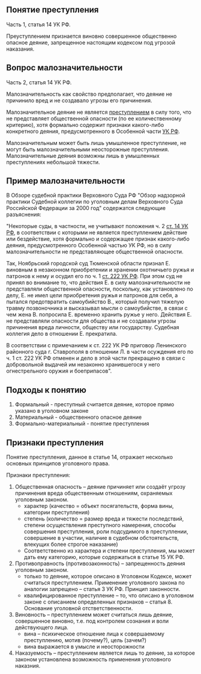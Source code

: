 ## Понятие преступления

﻿Ч﻿асть 1, статья 14 УК РФ.

﻿Преуступлением признается виновно совершенное общественно опасное деяние, запрещенное настоящим кодексом под угрозой наказания.﻿

## Вопрос малозначительности

Часть 2, статья 14 УК РФ.

Малозначительность как свойство предполагает, что деяние не причинило вред и не создавало угрозы его причинения.

Малозначительное деяние не является [преступлением](https://logos-pravo.ru/articles/prestuplenie-eto-ponyatie-priznaki-sostav-prestupleniya-po-uk-rf-klassifikaciya-vidy) в силу того, что не представляет общественной опасности (по ее  количественному критерию), хотя формально содержит признаки какого-либо  конкретного деяния, предусмотренного в Особенной части [УК РФ](https://logos-pravo.ru/ugolovnyy-kodeks-rf-uk-rf).

Малозначительным может быть лишь умышленное преступление, не могут быть малозначительными неосторожные преступления. Малозначительные деяния возможны лишь в умышленных преступлениях небольшой тяжести.

## Пример малозначительности

В Обзоре судебной практики Верховного Суда РФ "Обзор надзорной  практики Судебной коллегии по уголовным делам Верховного Суда Российской Федерации за 2000 год" содержатся следующие разъяснения:

"Некоторые суды, в частности, не учитывают положения ч. 2 [ст. 14 УК РФ](https://logos-pravo.ru/statya-14-uk-rf-ponyatie-prestupleniya), в соответствии с которыми не является преступлением действие или  бездействие, хотя формально и содержащее признак какого-либо деяния,  предусмотренного Особенной частью УК РФ, но в силу малозначительности не представляющее общественной опасности.

Так, Ноябрьский городской суд Тюменской области признал Е. виновным в незаконном приобретении и хранении охотничьего ружья и патронов к нему и осудил его по ч. 1 [ст. 222 УК РФ](https://logos-pravo.ru/statya-222-uk-rf-nezakonnye-priobretenie-peredacha-sbyt-hranenie-perevozka-ili-noshenie-oruzhiya-ego). При этом суд не принял во внимание то, что действия Е. в силу  малозначительности не представляли общественной опасности, поскольку,  как установлено по делу, Е. не имел цели приобретения ружья и патронов  для себя, а пытался предотвратить самоубийство В., который получил  тяжелую травму позвоночника и высказывал мысли о самоубийстве, в связи с чем жена В. попросила Е. временно хранить ружье у него. Действия Е. не  представляли опасности для общества и не создавали угрозы причинения  вреда личности, обществу или государству. Судебная коллегия дело в  отношении Е. прекратила.

В соответствии с примечанием к ст. 222 УК РФ приговор Ленинского  районного суда г. Ставрополя в отношении Л. в части осуждения его по ч. 1 ст. 222 УК РФ отменен и дело в этой части прекращено в связи с  добровольной выдачей им незаконно хранившегося у него огнестрельного  оружия и боеприпасов".

## Подходы к понятию

1. Формальный - преступный считается деяние, которое прямо указано в уголовном законе
2. Материальный - общественного опасное деяние
3. Формально-материальный - понятие преступления

## Признаки преступления

Понятие преступления, данное в статье 14, отражает несколько основных принципов уголовного права.

Признаки преступления:

1. Общественная опасность – деяние причиняет или создаёт угрозу причинения вреда общественным отношениям, охраняемых уголовным законом.
   - характер (качество = объект посягательств, форма вины, категории преступления)
   - степень (количество = размер вреда и тяжести последствий, степени осуществления преступного намерения, способы совершения преступления, роли подсудимого в преступлении, совершение в участии, наличие в судебном обстоятельств, влекущих более строгое наказание)
   - Соответственно из характера и степени преступления, мы может дать ему категорию, которые содержаться в статье 15 УК РФ.
2. Противоправность (противозаконность) – запрещенность деяния уголовным законом.
   - только то деяние, которое описано в Уголовном Кодексе, может считаться преступлением. Применение уголовного закона по аналогии запрещено – статья 3 УК РФ. Принцип законности.
   - квалифицированное преступление – то, что описано в уголовном законе с описанием определенных признаков – статья 8. Основание уголовной отстветственности.
3. Виновность – преступлением может считаться лишь деяние, совершенное виновно, т.е. под контролем сознания и воли действующего лица.
   - вина – психическое отношение лица к совершаемому преступлению, мотив (почему?), цель (зачем?)
   - вина выражается в умысле и неосторожности
4. Наказуемость – преступлением является лишь то деяние, за которое законом установлена возможность применения уголовного наказния.
